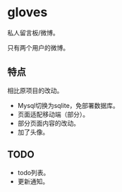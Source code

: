 # gloves

私人留言板/微博。

只有两个用户的微博。

## 特点

相比原项目的改动。

- Mysql切换为sqlite，免部署数据库。
- 页面适配移动端（部分）。
- 部分页面内容的改动。
- 加了头像。

## TODO
- todo列表。
- 更新通知。